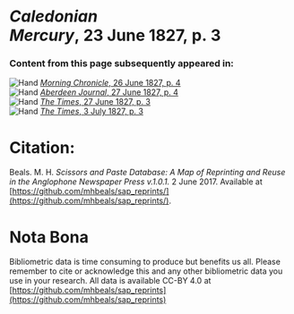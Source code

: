 # *Caledonian Mercury*, 23 June 1827, p. 3  
  
### Content from this page subsequently appeared in:  
![Hand](http://scissorsandpaste.net/wp-content/uploads/2017/06/smallhandpointer.png) [*Morning Chronicle*, 26 June 1827, p. 4](https://mhbeals.github.io/sap_html/Morning-Chronicle/Morning-Chronicle-26-June-1827-p-4)  
![Hand](http://scissorsandpaste.net/wp-content/uploads/2017/06/smallhandpointer.png) [*Aberdeen Journal*, 27 June 1827, p. 4](https://mhbeals.github.io/sap_html/Aberdeen-Journal/Aberdeen-Journal-27-June-1827-p-4)  
![Hand](http://scissorsandpaste.net/wp-content/uploads/2017/06/smallhandpointer.png) [*The Times*, 27 June 1827, p. 3](https://mhbeals.github.io/sap_html/The-Times/The-Times-27-June-1827-p-3)  
![Hand](http://scissorsandpaste.net/wp-content/uploads/2017/06/smallhandpointer.png) [*The Times*, 3 July 1827, p. 3](https://mhbeals.github.io/sap_html/The-Times/The-Times-3-July-1827-p-3)  


# Citation: 

Beals. M. H. *Scissors and Paste Database: A Map of Reprinting and Reuse in the Anglophone Newspaper Press v.1.0.1.* 2 June 2017. Available at [https://github.com/mhbeals/sap_reprints/](https://github.com/mhbeals/sap_reprints/). 

# Nota Bona

Bibliometric data is time consuming to produce but benefits us all. Please remember to cite or acknowledge this and any other bibliometric data you use in your research. All data is available CC-BY 4.0 at [https://github.com/mhbeals/sap_reprints](https://github.com/mhbeals/sap_reprints)